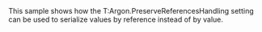 <?xml version="1.0" encoding="utf-8"?>
<topic id="PreserveReferencesHandlingObject" revisionNumber="1">
  <developerConceptualDocument xmlns="http://ddue.schemas.microsoft.com/authoring/2003/5" xmlns:xlink="http://www.w3.org/1999/xlink">
    <introduction>
      <para>This sample shows how the <codeEntityReference>T:Argon.PreserveReferencesHandling</codeEntityReference>
      setting can be used to serialize values by reference instead of by value.</para>
    </introduction>
    <section>
      <title>Sample</title>
      <content>
        <code lang="cs" source="..\Src\Tests\Documentation\Samples\Serializer\PreserveReferencesHandlingObject.cs" region="Types" title="Types" />
        <code lang="cs" source="..\Src\Tests\Documentation\Samples\Serializer\PreserveReferencesHandlingObject.cs" region="Usage" title="Usage" />
      </content>
    </section>
  </developerConceptualDocument>
</topic>
